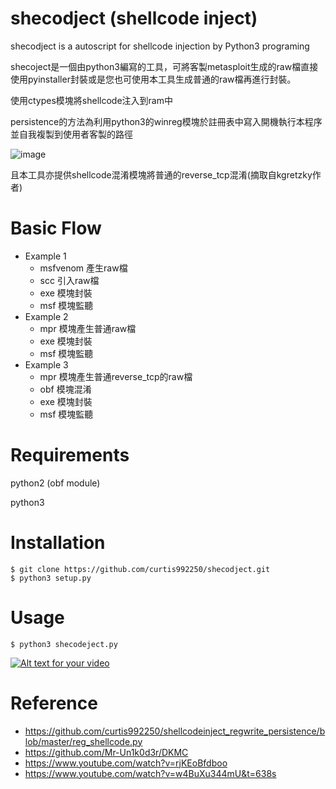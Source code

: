 # shecodject (shellcode inject)
shecodject is a autoscript for shellcode injection by Python3 programing

shecoject是一個由python3編寫的工具，可將客製metasploit生成的raw檔直接使用pyinstaller封裝或是您也可使用本工具生成普通的raw檔再進行封裝。

使用ctypes模塊將shellcode注入到ram中

persistence的方法為利用python3的winreg模塊於註冊表中寫入開機執行本程序並自我複製到使用者客製的路徑

![image](https://i.imgur.com/Xa5FpYu.png)

且本工具亦提供shellcode混淆模塊將普通的reverse_tcp混淆(摘取自kgretzky作者)
# Basic Flow
* Example 1
	* msfvenom 產生raw檔
	* scc 引入raw檔
	* exe 模塊封裝
	* msf 模塊監聽
* Example 2
	* mpr 模塊產生普通raw檔
	* exe 模塊封裝
	* msf 模塊監聽
* Example 3
	* mpr 模塊產生普通reverse_tcp的raw檔
	* obf 模塊混淆
	* exe 模塊封裝
	* msf 模塊監聽	
	
# Requirements 
python2 (obf module) 

python3

# Installation 
```
$ git clone https://github.com/curtis992250/shecodject.git
$ python3 setup.py
```
# Usage
```
$ python3 shecodeject.py
```
[![Alt text for your video](https://i.ytimg.com/vi/TZT9v5rN_6I/hqdefault.jpg)](https://youtu.be/TZT9v5rN_6I)
# Reference
* https://github.com/curtis992250/shellcodeinject_regwrite_persistence/blob/master/reg_shellcode.py
* https://github.com/Mr-Un1k0d3r/DKMC
* https://www.youtube.com/watch?v=rjKEoBfdboo
* https://www.youtube.com/watch?v=w4BuXu344mU&t=638s

